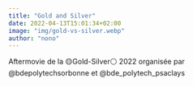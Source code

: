 ```yaml
---
title: "Gold and Silver"
date: 2022-04-13T15:01:34+02:00
image: "img/gold-vs-silver.webp"
author: "nono"
---
```

Aftermovie de la 🟡Gold-Silver⚪ 2022
organisée par @bdepolytechsorbonne et @bde_polytech_psaclays
